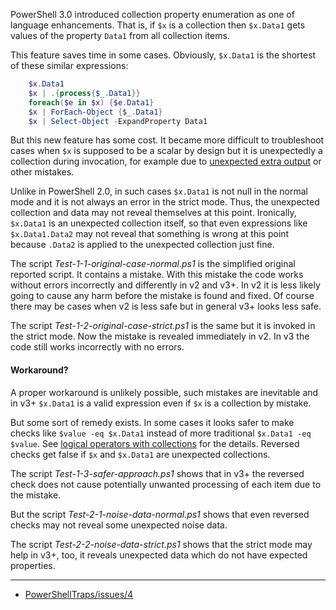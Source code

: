 
PowerShell 3.0 introduced collection property enumeration as one of language
enhancements. That is, if `$x` is a collection then `$x.Data1` gets values of
the property `Data1` from all collection items.

This feature saves time in some cases. Obviously, `$x.Data1` is the shortest of
these similar expressions:

```powershell
    $x.Data1
    $x | .{process{$_.Data1}}
    foreach($e in $x) {$e.Data1}
    $x | ForEach-Object {$_.Data1}
    $x | Select-Object -ExpandProperty Data1
```

But this new feature has some cost. It became more difficult to troubleshoot
cases when `$x` is supposed to be a scalar by design but it is unexpectedly a
collection during invocation, for example due to [unexpected extra output] or
other mistakes.

Unlike in PowerShell 2.0, in such cases `$x.Data1` is not null in the normal
mode and it is not always an error in the strict mode. Thus, the unexpected
collection and data may not reveal themselves at this point. Ironically,
`$x.Data1` is an unexpected collection itself, so that even expressions like
`$x.Data1.Data2` may not reveal that something is wrong at this point because
`.Data2` is applied to the unexpected collection just fine.

The script *Test-1-1-original-case-normal.ps1* is the simplified original
reported script. It contains a mistake. With this mistake the code works
without errors incorrectly and differently in v2 and v3+. In v2 it is less
likely going to cause any harm before the mistake is found and fixed. Of course
there may be cases when v2 is less safe but in general v3+ looks less safe.

The script *Test-1-2-original-case-strict.ps1* is the same but it is invoked in
the strict mode. Now the mistake is revealed immediately in v2. In v3 the code
still works incorrectly with no errors.

#### Workaround?

A proper workaround is unlikely possible, such mistakes are inevitable and in
v3+ `$x.Data1` is a valid expression even if `$x` is a collection by mistake.

But some sort of remedy exists. In some cases it looks safer to make checks
like `$value -eq $x.Data1` instead of more traditional `$x.Data1 -eq $value`.
See [logical operators with collections] for the details. Reversed checks get
false if `$x` and `$x.Data1` are unexpected collections.

The script *Test-1-3-safer-approach.ps1* shows that in v3+ the reversed check
does not cause potentially unwanted processing of each item due to the mistake.

But the script *Test-2-1-noise-data-normal.ps1* shows that even reversed checks
may not reveal some unexpected noise data.

The script *Test-2-2-noise-data-strict.ps1* shows that the strict mode may help
in v3+, too, it reveals unexpected data which do not have expected properties.

---

- [PowerShellTraps/issues/4](https://github.com/nightroman/PowerShellTraps/issues/4)

[unexpected extra output]: ../Unexpected-output
[logical operators with collections]: ../Logical-operators-with-collections
